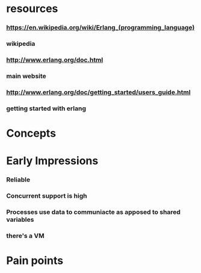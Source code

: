 # resources
### https://en.wikipedia.org/wiki/Erlang_(programming_language)
### wikipedia
### http://www.erlang.org/doc.html
### main website
### http://www.erlang.org/doc/getting_started/users_guide.html
### getting started with erlang
# Concepts
# Early Impressions
### Reliable 
### Concurrent support is high
### Processes use data to communiacte as apposed to shared variables
### there's a VM
# Pain points
